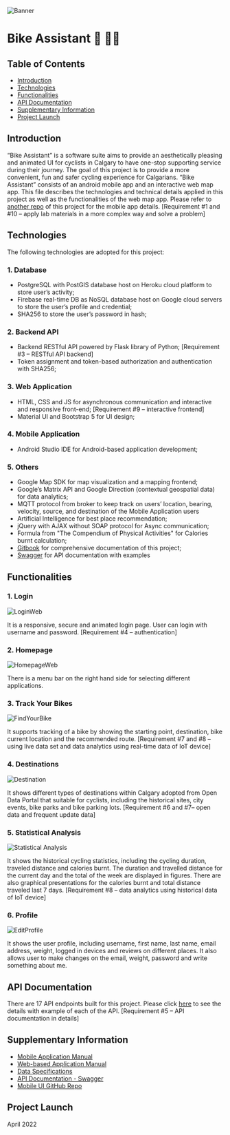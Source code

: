 ![Banner](/images/banner.png)
# Bike Assistant :bicyclist: :biking_woman:

## Table of Contents
- [Introduction](#introduction)
- [Technologies](#technologies)
- [Functionalities](#functionalities)
- [API Documentation](#api-documentation)
- [Supplementary Information](#supplementary-information)
- [Project Launch](#project-launch)

## Introduction
“Bike Assistant” is a software suite aims to provide an aesthetically pleasing and animated UI for cyclists in Calgary to have one-stop supporting service during their journey. The goal of this project is to provide a more convenient, fun and safer cycling experience for Calgarians. “Bike Assistant” consists of an android mobile app and an interactive web map app. This file describes the technologies and technical details applied in this project as well as the functionalities of the web map app. Please refer to [another repo](https://github.com/ArashMozhdehi/ENGO-651-Final-Project-Mobile-UI) of this project for the mobile app details. [Requirement #1 and #10 – apply lab materials in a more complex way and solve a problem]

## Technologies
The following technologies are adopted for this project:
### 1. Database
- PostgreSQL with PostGIS database host on Heroku cloud platform to store user’s activity;
- Firebase real-time DB as NoSQL database host on Google cloud servers to store the user’s profile and credential;
- SHA256 to store the user’s password in hash;
### 2. Backend API
- Backend RESTful API powered by Flask library of Python; [Requirement #3 – RESTful API backend]
- Token assignment and token-based authorization and authentication with SHA256;
### 3. Web Application
- HTML, CSS and JS for asynchronous communication and interactive and responsive front-end; [Requirement #9 – interactive frontend]
- Material UI and Bootstrap 5 for UI design;
### 4. Mobile Application
- Android Studio IDE for Android-based application development;
### 5. Others
- Google Map SDK for map visualization and a mapping frontend;
- Google’s Matrix API and Google Direction (contextual geospatial data) for data analytics;
- MQTT protocol from broker to keep track on users’ location, bearing, velocity, source, and destination of the Mobile Application users
- Artificial Intelligence for best place recommendation; 
- jQuery with AJAX without SOAP protocol for Async communication;
- Formula from "The Compendium of Physical Activities" for Calories burnt calculation;
- [Gitbook](https://arash-mozhdehi.gitbook.io/bike-assistant/v/web-based-application/) for comprehensive documentation of this project;
- [Swagger](https://app.swaggerhub.com/apis-docs/uofcengo/BikeAssistance/1.0.0) for API documentation with examples


## Functionalities
### 1. Login
![LoginWeb](/images/LoginWeb.PNG)

It is a responsive, secure and animated login page. User can login with username and password. [Requirement #4 – authentication]
### 2. Homepage
![HomepageWeb](/images/HomepageWeb.PNG)

There is a menu bar on the right hand side for selecting different applications.

### 3. Track Your Bikes
![ FindYourBike](/images/FindYourBike.PNG)

It supports tracking of a bike by showing the starting point, destination, bike current location and the recommended route. [Requirement #7 and #8 – using live data set and data analytics using real-time data of IoT device]

### 4. Destinations
![ Destination](/images/Destination.PNG)

It shows different types of destinations within Calgary adopted from Open Data Portal that suitable for cyclists, including the historical sites, city events, bike parks and bike parking lots. [Requirement #6 and #7– open data and frequent update data]

### 5. Statistical Analysis
![Statistical Analysis](/images/StatisticalAnalysis.PNG)

It shows the historical cycling statistics, including the cycling duration, traveled distance and calories burnt. The duration and travelled distance for the current day and the total of the week are displayed in figures. There are also graphical presentations for the calories burnt and total distance traveled last 7 days. [Requirement #8 – data analytics using historical data of IoT device]

### 6. Profile
![EditProfile](/images/EditProfile.PNG)

It shows the user profile, including username, first name, last name, email address, weight, logged in devices and reviews on different places. It also allows user to make changes on the email, weight, password and write something about me.

## API Documentation
There are 17 API endpoints built for this project. Please click [here](https://app.swaggerhub.com/apis-docs/uofcengo/BikeAssistance/1.0.0) to see the details with example of each of the API. [Requirement #5 – API documentation in details]

## Supplementary Information
- [Mobile Application Manual]( https://arash-mozhdehi.gitbook.io/bike-assistant/v/mobile-application/)
- [Web-based Application Manual](https://arash-mozhdehi.gitbook.io/bike-assistant/v/web-based-application/)
- [Data Specifications](https://arash-mozhdehi.gitbook.io/bike-assistant/)
- [API Documentation - Swagger](https://app.swaggerhub.com/apis-docs/uofcengo/BikeAssistance/1.0.0)
- [Mobile UI GitHub Repo](https://github.com/ArashMozhdehi/ENGO-651-Final-Project-Mobile-UI)

## Project Launch
April 2022
